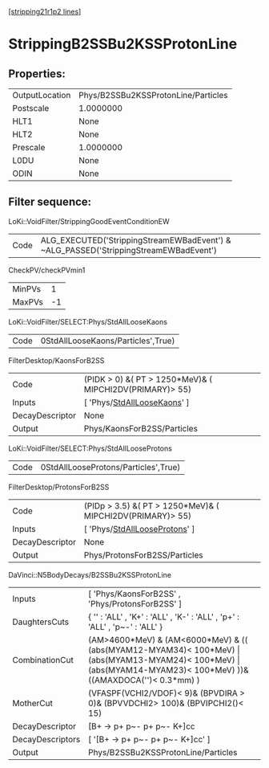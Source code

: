 [[stripping21r1p2 lines]](./stripping21r1p2-index)

# StrippingB2SSBu2KSSProtonLine

## Properties:

|                |                                     |
|----------------|-------------------------------------|
| OutputLocation | Phys/B2SSBu2KSSProtonLine/Particles |
| Postscale      | 1.0000000                           |
| HLT1           | None                                |
| HLT2           | None                                |
| Prescale       | 1.0000000                           |
| L0DU           | None                                |
| ODIN           | None                                |

## Filter sequence:

LoKi::VoidFilter/StrippingGoodEventConditionEW

|      |                                                                                      |
|------|--------------------------------------------------------------------------------------|
| Code | ALG_EXECUTED('StrippingStreamEWBadEvent') & ~ALG_PASSED('StrippingStreamEWBadEvent') |

CheckPV/checkPVmin1

|        |     |
|--------|-----|
| MinPVs | 1   |
| MaxPVs | -1  |

LoKi::VoidFilter/SELECT:Phys/StdAllLooseKaons

|      |                                    |
|------|------------------------------------|
| Code | 0StdAllLooseKaons/Particles',True) |

FilterDesktop/KaonsForB2SS

|                 |                                                                                     |
|-----------------|-------------------------------------------------------------------------------------|
| Code            | (PIDK \> 0) &( PT \> 1250\*MeV)& ( MIPCHI2DV(PRIMARY)\> 55)                         |
| Inputs          | [ 'Phys/[StdAllLooseKaons](./stripping21r1p2-commonparticles-stdallloosekaons)' ] |
| DecayDescriptor | None                                                                                |
| Output          | Phys/KaonsForB2SS/Particles                                                         |

LoKi::VoidFilter/SELECT:Phys/StdAllLooseProtons

|      |                                      |
|------|--------------------------------------|
| Code | 0StdAllLooseProtons/Particles',True) |

FilterDesktop/ProtonsForB2SS

|                 |                                                                                         |
|-----------------|-----------------------------------------------------------------------------------------|
| Code            | (PIDp \> 3.5) &( PT \> 1250\*MeV)& ( MIPCHI2DV(PRIMARY)\> 55)                           |
| Inputs          | [ 'Phys/[StdAllLooseProtons](./stripping21r1p2-commonparticles-stdalllooseprotons)' ] |
| DecayDescriptor | None                                                                                    |
| Output          | Phys/ProtonsForB2SS/Particles                                                           |

DaVinci::N5BodyDecays/B2SSBu2KSSProtonLine

|                  |                                                                                                                                                                              |
|------------------|------------------------------------------------------------------------------------------------------------------------------------------------------------------------------|
| Inputs           | [ 'Phys/KaonsForB2SS' , 'Phys/ProtonsForB2SS' ]                                                                                                                            |
| DaughtersCuts    | { '' : 'ALL' , 'K+' : 'ALL' , 'K-' : 'ALL' , 'p+' : 'ALL' , 'p~-' : 'ALL' }                                                                                                  |
| CombinationCut   | (AM\>4600\*MeV) & (AM\<6000\*MeV) & (( (abs(MYAM12-MYAM34)\< 100\*MeV) \| (abs(MYAM13-MYAM24)\< 100\*MeV) \| (abs(MYAM14-MYAM23)\< 100\*MeV) ))& ((AMAXDOCA('')\< 0.3\*mm) ) |
| MotherCut        | (VFASPF(VCHI2/VDOF)\< 9)& (BPVDIRA \> 0)& (BPVVDCHI2\> 100)& (BPVIPCHI2()\< 15)                                                                                              |
| DecayDescriptor  | [B+ -\> p+ p~- p+ p~- K+]cc                                                                                                                                                |
| DecayDescriptors | [ '[B+ -\> p+ p~- p+ p~- K+]cc' ]                                                                                                                                        |
| Output           | Phys/B2SSBu2KSSProtonLine/Particles                                                                                                                                          |
